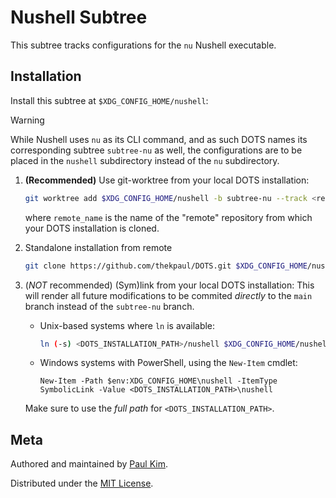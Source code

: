 Nushell Subtree
===

This subtree tracks configurations for the `nu` Nushell executable.

## Installation

Install this subtree at `$XDG_CONFIG_HOME/nushell`:

> [!WARNING]
> While Nushell uses `nu` as its CLI command, and as such DOTS names its
> corresponding subtree `subtree-nu` as well, the configurations are to be
> placed in the `nushell` subdirectory instead of the `nu` subdirectory.

1. **(Recommended)** Use git-worktree from your local DOTS installation:
   ```sh
   git worktree add $XDG_CONFIG_HOME/nushell -b subtree-nu --track <remote_name>/subtree-nu
   ```
   where `remote_name` is the name of the "remote" repository from which your
   DOTS installation is cloned.

2. Standalone installation from remote
   ```sh
   git clone https://github.com/thekpaul/DOTS.git $XDG_CONFIG_HOME/nushell -b subtree-nu
   ```

3. (_NOT_ recommended) (Sym)link from your local DOTS installation:
   This will render all future modifications to be commited _directly_ to the
   `main` branch instead of the `subtree-nu` branch.
   - Unix-based systems where `ln` is available:
     ```sh
     ln (-s) <DOTS_INSTALLATION_PATH>/nushell $XDG_CONFIG_HOME/nushell
     ```
   - Windows systems with PowerShell, using the `New-Item` cmdlet:
     ```pwsh
     New-Item -Path $env:XDG_CONFIG_HOME\nushell -ItemType SymbolicLink -Value <DOTS_INSTALLATION_PATH>\nushell
     ```
   Make sure to use the _full path_ for `<DOTS_INSTALLATION_PATH>`.

## Meta

Authored and maintained by [Paul Kim](https://thekpaul.dev).

Distributed under the [MIT License][license].

[license]: ./LICENSE.md
